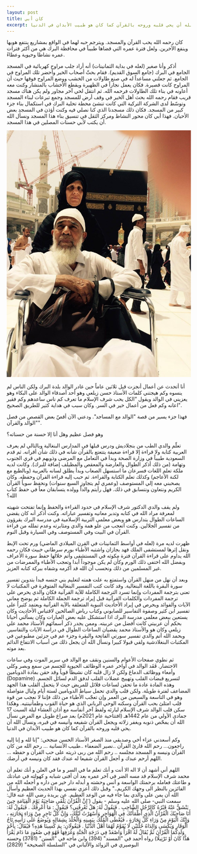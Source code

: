 ```yaml
---
layout: post
title: كان أبي
excerpt: وهكذا سكن قلب الوالد شرف الإسلام لبارئه ولفظ آخر أنفاسه مع أذان العشاء ليلة السبت 17 جمادى الأولي من عام 1442هـ (افتتاحية عام 2021م) بعد صراع طويل مع المرض نسأل الله أن يمحّص ذنوبه ويغفر زلاته ويجعل القرآن شفيعه وأنيسه في قبره، ونسأل الله أن يحي قلبه وروحه بالقرآن كما كان هو طبيب الأبدان في الدنيا.
---
```

كان رحمه الله يحب القرآن والمسجد. ويترجم حبه لهما في الواقع بمشاريع ينتفع هوبها وينفع الآخرين. ولعل فترة عمره التي قضاها طبيباً في محافظة البرك هي من أكثر فترات عمره نشاطا وحيوية وعطاءً.

 أذكر وأنا صغير (لعله في بداية الثمانينات) أنه أراد جلب مراوح كهربائية في المسجد الجامع في البرك (جامع السوق القديم). فقام بحثّ أصحاب الخير وأحضر تلك المراوح في الجامع. ثم جعلني مساعداً له في صنع طاولات من الخشب ووضع المراوح فوقها حيث أن المراوح كانت قصيرة. فكان يعمل نجاراً في الظهيرة ويقطع الأخشاب بالمنشار وكنت معه أعاونه في بناء تلك الطاولات فرحمه الله.
ثم انتقل لحي آخر مجاور ولم يكن هناك مسجد قريب فقام رحمه الله بحث أهل الخير في وقف أرض للمسجد وجمع تبرعات لبناء المسجد وتوسّط لدى الشركة التركية التي كانت تنشئ محطة تحلية البرك في استكمال بناء جزء كبير من المسجد. فكان ذلك مسجدنا الذي كنا نصلي فيه وكنت أؤذن في المسجد بعض الأحيان. فهذا أبي كان محور النشاط ومركز الثقل في تنسيق بناء هذا المسجد ونسأل الله أن يكتب لأبي حسنات المصلين في هذا المسجد. 

![png](/images/father1.jpg)

أنا أتحدث عن أعمال أنجزت قبل ثلاثين عاماً حين غادر الوالد بلدة البرك ولكن الناس لم ينسوه وكم هيجتني كلمات الأستاذ حسن زيلعي وهو أحد أصدقاء الوالد على البكاء وهو يعزيني في الوالد ويقول “الكل يحب شرف الإسلام ما تعرف كم ناس ساعدهم وكم فقير اعانه وكم فعل من أعمال خير في السر. وكان سبب في هداية كثير للطريق الصحيح".

فهذا جزء يسير من قصة "الوالد مع المساجد". ودعني الآن أقصّ بعض القصص من فصل "الوالد والقرآن".

وهو فصل عظيم وهل أنا إلا حسنة من حسناته؟

تعلّم والدي الطب من بنجلاديش ودرس قبلها في المدارس البنغالية وبالتالي لم يعرف العربية كتابة ولا قراءة إلا قراءة ضعيفة يتتعتع بالقرآن شأنه في ذلك شأن أقرانه. ثم قدم السعودية طبيباً في وزارة الصحة وبدأ في التعامل مع المرضى وذويهم في قري الجنوب وتهامة (من ذلك أذكر الطوال والعارضة والمعقص والمظيلف إضافة للبرك). وكانت لديه ملكة تعلم اللغات فسرعان ما استسهل الصعاب وبدأ يطلق لسانه بالعربية (وبالطبع مع لكنة الأعاجم) وكذلك تعلم الكتابة والقراءة. ثم حبب إليه قراءة القرآن وحفظه. وكان يصحبني معه إلي المستوصف (وعمري لم يتجاوز السبع سنوات) ونحفظ سوياُ القرآن الكريم ونتعاون ونتسابق في ذلك.  فهل رأيتم والداً وولده يتسابقان معاً في حفظ كتاب الله؟ 

ولم يقف والدي الدكتور شرف الإسلام في حدود القراءة والحفظ وإنما تفتحت شهيته لمعرفة مراد الله في كتابه وتدبر معانيه وتفسير عباراته. وكنت أذكر أنه كان يقضي الساعات الطوال يتدارس هو وبعض معلمي التربية الإسلامية في مدرسة البرك يقرؤون من تفسير الجلالين. وكنت أتعجب من علو همة والدي ومثابرته وعدم تملله من قراءة القرآن في البيت وفي المستوصف وفي السيارة وقبل النوم.

ظهرت لديه مرة (لعله في أواسط الثمانينات في القرن الميلادي الماضي) ورم تحت الإبط ونقل إثرها لمستشفى الملك فهد بجازان واشتبه الأطباء بورم سرطاني خبيث فكان رحمه الله يداوم على قراءة القرآن فترة مكوثه في المستشفى وأتم خلالها حفظ سورة الأعراف وبفضل الله اختفى ذلك الورم وكأن لم يكن موجوداً أبدا وتعجب الأطباء والممرضات من غير المسلمين من ذلك ونحسب أن الله قد أكرمه وشفاه ببركة كتابه العزيز. 


وبعد أن نهل من منهل القرآن واستمتع به علت همته لتعليم بني جنسه فبدأ بتدوين تفسير سورة البقرة باللغة البنغالية. وقد كانت كتب التفسير البنغالية المتوفرة في المكتبات  لا تعنى بترجمة المفردات وإنما تسرد الترجمة الكاملة للآية القرآنية فكان والدي يحرص علي ترجمة المفردات والكلمات القرآنية قبل إيراد ترجمة الجملة الكاملة ثم يوضح معاني الآيات والفوائد ويحرص في إيراد الأحاديث النبوية المتعلقة بالآية القرآنية ويعتمد كثيراً على تفسير ابن كثير وصفوة التفاسير للصابوني وكتاب رياض الصالحين لاقتباس الأحاديث وكان يستعين ببعض معلمي مدرسة البرك اذا استشكل عليه بعض العبارات وكان يسألني أحيانا بحكم أن عربيتي كانت أفضل من عربيته. وممن يجدر ذكر أسمائهم الأستاذ محمد علي زيلعي وكان هو والأستاذ محمد يقضيان الساعات الطوال في دراسة الآيات والتفاسير. وبحمد الله أتم والدي تفسير سورتي الفاتحة والبقرة وجزء عم في جزئين مطبوعين في المكتبات البنغلادشية ولقي قبولا كبيرا ونسأل الله أن يجعل ذلك من أسباب الانتفاع الدائم بعد موته. 

ثم نطوي صفحات الأعوام والسنين ونقف مع الوالد في سرير الموت وفي ساعات الاحتضار. فَقَد الوالد في أواخر عمره الوظائف الحيوية للجسم من سمع وبصر وكلي وأمعاء ووظائف الدماغ ولكن لا زال قلبه كان نشيطاً قوياً وقد حقن بمادة الدوبامين (Dopamine) لتسريع قبضات القلب وتهييج عضلات القلب لدفق الدم لسائل الجسم. وهذه المادة عادة ما تحقن لساعات قلائل للمريض حيث لا يتحمل القلب هذا الجهد المضاعف لفترة طويلة. ولكن قلب والدي تحمل سياط الدوبامين لستة أيام وليال متواصلة وهو في التاسعة والسبعين من العمر وإن تعجّب الأطباء من ذلك فإننا لا نعجب من قوة قلب امتلئ بحب القرآن وسكنه الوحي الرباني الذي هو حياة القوب وطمأنينتيه. 
وهكذا سكن قلب الوالد شرف الإسلام لبارئه ولفظ آخر أنفاسه مع أذان العشاء ليلة السبت 17 جمادى الأولي من عام 1442هـ (افتتاحية عام 2021م) بعد صراع طويل مع المرض نسأل الله أن يمحّص ذنوبه ويغفر زلاته ويجعل القرآن شفيعه وأنيسه في قبره، ونسأل الله أن يحي قلبه وروحه بالقرآن كما كان هو طبيب الأبدان في الدنيا.

وكم أسعدني عزاء أخي وصديقي منذ الصغر الأستاذ الحسن منجحي:
"إنا لله و إنا إليه راجعون...
رحم الله قارئ القرآن ..نصير الضعفاء ..طبيب الأنسانية ...
رحم الله من كان القرآن ونيسه و المسجد مجلسه ..
رحم الله من ربى ذريته على حب القرآن و حفظه ...
اللهم أرحم عبدك و أجعل القرآن شفيعا له عندك فقد كان ونيسه في أرضك.

اللهم أني أشهد أن لا اله الا أنت و أنك تعلم ما في السر و ما في العلن و أنك تعلم أن محمد شرف الإسلام قد مسه الضر في آخر عمره بعد أن أفنى شبابه و كهولته في عبادتك و طاعتك فعامله برحمتك الواسعة و آنس وحشته و أبدله دار خير من داره و أجعله الله من الفائزين بالنظر الى وجهك الكريم.."
وقبل ذلك أعزي نفسي بهذا الحديث العظيم وأسأل الله أن يمن على والدي بما جاء فيه من الوعد العظيم.
عن بريدة رضي الله عنه قال: سمعت النبي- صلى الله عليه وسلم - يقول ( َإِنَّ الْقُرْآنَ يَلْقَى صَاحِبَهُ يَوْمَ الْقِيَامَةِ حِينَ يَنْشَقُّ عَنْهُ قَبْرُهُ كَالرَّجُلِ الشَّاحِبِ . فَيَقُولُ لَهُ: هَلْ تَعْرِفُنِي؟ فَيَقُولُ : مَا أَعْرِفُكَ . فَيَقُولُ لَهُ: أَنَا صَاحِبُكَ الْقُرْآنُ الَّذِي أَظْمَأْتُكَ فِي الْهَوَاجِرِ وَأَسْهَرْتُ لَيْلَكَ، وَإِنَّ كُلَّ تَاجِرٍ مِنْ وَرَاءِ تِجَارَتِهِ ، وَإِنَّكَ الْيَوْمَ مِنْ وَرَاءِ كُلِّ تِجَارَةٍ ، فَيُعْطَى الْمُلْكَ بِيَمِينِهِ وَالْخُلْدَ بِشِمَالِهِ وَيُوضَعُ عَلَى رَأْسِهِ تَاجُ الْوَقَارِ وَيُكْسَى وَالِدَاهُ حُلَّتَيْنِ لَا يُقَوَّمُ لَهُمَا أَهْلُ الدُّنْيَا . فَيَقُولَانِ: بِمَ كُسِينَا هَذِهِ؟ فَيُقَالُ: بِأَخْذِ وَلَدِكُمَا الْقُرْآنَ ثُمَّ يُقَالُ لَهُ اقْرَأْ وَاصْعَدْ فِي دَرَجَةِ الْجَنَّةِ وَغُرَفِهَا فَهُوَ فِي صُعُودٍ مَا دَامَ يَقْرَأُ هَذًّا كَانَ أَوْ تَرْتِيلًا)
رواه أحمد في "المسند" (394) وابن ماجه في "السنن" (3781) وحسنه البوصيري في الزوائد والألباني في "السلسلة الصحيحة" (2829)


